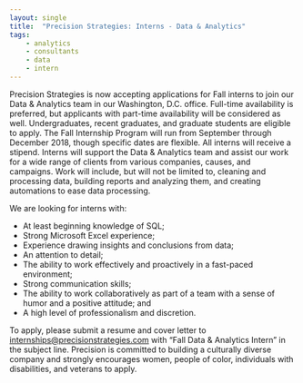 ```yaml
---
layout: single
title:  "Precision Strategies: Interns - Data & Analytics"
tags: 
    - analytics
    - consultants
    - data
    - intern
---
```


Precision Strategies is now accepting applications for Fall interns to join our Data & Analytics team in our Washington, D.C. office. Full-time availability is preferred, but applicants with part-time availability will be considered as well. Undergraduates, recent graduates, and graduate students are eligible to apply. The Fall Internship Program will run from September through December 2018, though specific dates are flexible. All interns will receive a stipend.
Interns will support the Data & Analytics team and assist our work for a wide range of clients from various companies, causes, and campaigns. Work will include, but will not be limited to, cleaning and processing data, building reports and analyzing them, and creating automations to ease data processing.

We are looking for interns with:
* At least beginning knowledge of SQL;
* Strong Microsoft Excel experience;
* Experience drawing insights and conclusions from data;
* An attention to detail;
* The ability to work effectively and proactively in a fast-paced environment;
* Strong communication skills;
* The ability to work collaboratively as part of a team with a sense of humor and a positive attitude; and
* A high level of professionalism and discretion.

To apply, please submit a resume and cover letter to internships@precisionstrategies.com with “Fall Data & Analytics Intern” in the subject line. 
Precision is committed to building a culturally diverse company and strongly encourages women, people of color, individuals with disabilities, and veterans to apply.
